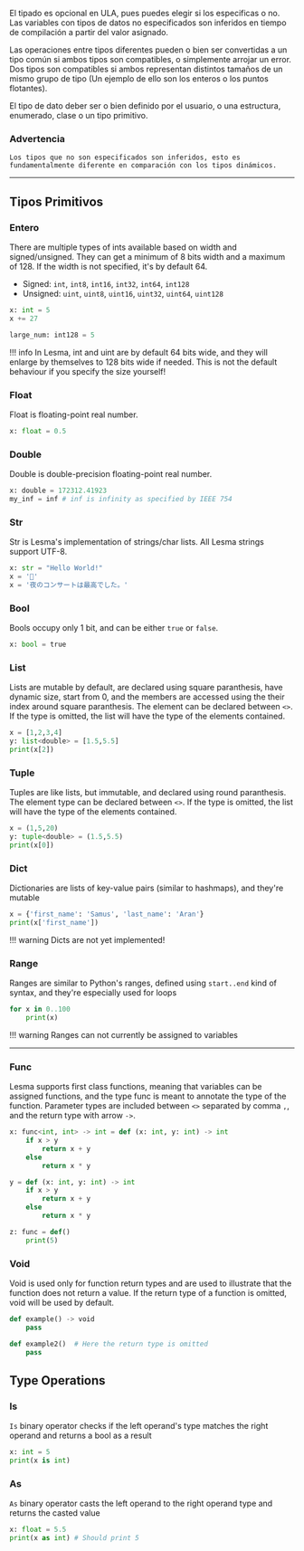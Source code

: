 El tipado es opcional en ULA, pues puedes elegir si los especificas o no. Las variables con tipos de datos no especificados son inferidos en tiempo de compilación a partir del valor asignado.

Las operaciones entre tipos diferentes pueden o bien ser convertidas a un tipo común si ambos tipos son compatibles, o simplemente arrojar un error. Dos tipos son compatibles si ambos representan distintos tamaños de un mismo grupo de tipo (Un ejemplo de ello son los enteros o los puntos flotantes).

El tipo de dato deber ser o bien definido por el usuario, o una estructura, enumerado, clase o un tipo primitivo.

### Advertencia
	Los tipos que no son especificados son inferidos, esto es fundamentalmente diferente en comparación con los tipos dinámicos.

---

## Tipos Primitivos

### Entero
There are multiple types of ints available based on width and signed/unsigned. They can get a minimum of 8 bits width and a maximum of 128. If the width is not specified, it's by default 64.
  - Signed: `int`, `int8`, `int16`, `int32`, `int64`, `int128`
  - Unsigned: `uint`, `uint8`, `uint16`, `uint32`, `uint64`, `uint128`

```py
x: int = 5
x += 27

large_num: int128 = 5
```
!!! info
	In Lesma, int and uint are by default 64 bits wide, and they will enlarge by themselves to 128 bits wide if needed. This is not the default behaviour if you specify the size yourself!

### Float
Float is floating-point real number.

```py
x: float = 0.5
```

### Double
Double is double-precision floating-point real number.

```py
x: double = 172312.41923
my_inf = inf # inf is infinity as specified by IEEE 754
```

### Str
Str is Lesma's implementation of strings/char lists. All Lesma strings support UTF-8.

```py
x: str = "Hello World!"
x = '🍌'
x = '夜のコンサートは最高でした。'
```

### Bool
Bools occupy only 1 bit, and can be either `true` or `false`.
```py
x: bool = true
```

### List
Lists are mutable by default, are declared using square paranthesis, have dynamic size, start from 0, and the members are accessed using the their index around square paranthesis. The element can be declared between `<>`. If the type is omitted, the list will have the type of the elements contained. 

```py
x = [1,2,3,4]
y: list<double> = [1.5,5.5]
print(x[2])
```

### Tuple
Tuples are like lists, but immutable, and declared using round paranthesis.
The element type can be declared between `<>`. If the type is omitted, the list will have the type of the elements contained. 

```py
x = (1,5,20)
y: tuple<double> = (1.5,5.5)
print(x[0])
```

### Dict
Dictionaries are lists of key-value pairs (similar to hashmaps), and they're mutable

```py
x = {'first_name': 'Samus', 'last_name': 'Aran'}
print(x['first_name'])
```


!!! warning
	Dicts are not yet implemented!

### Range
Ranges are similar to Python's ranges, defined using `start..end` kind of syntax, and they're especially used for loops

```py
for x in 0..100
	print(x)
```

!!! warning
	Ranges can not currently be assigned to variables

----

### Func
Lesma supports first class functions, meaning that variables can be assigned functions, and the type func is meant to annotate the type of the function.
Parameter types are included between `<>` separated by comma `,`, and the return type with arrow `->`.

```py
x: func<int, int> -> int = def (x: int, y: int) -> int
	if x > y
		return x + y
	else
		return x * y

y = def (x: int, y: int) -> int
	if x > y
		return x + y
	else
		return x * y

z: func = def()
    print(5)
```

### Void
Void is used only for function return types and are used to illustrate that the function does not return a value. If the return type of a function is omitted, void will be used by default. 

```py
def example() -> void
	pass

def example2()	# Here the return type is omitted
	pass

```

## Type Operations

### Is
`Is` binary operator checks if the left operand's type matches the right operand and returns a bool as a result

```py
x: int = 5
print(x is int)
```

### As
`As` binary operator casts the left operand to the right operand type and returns the casted value

```py
x: float = 5.5
print(x as int) # Should print 5
```
